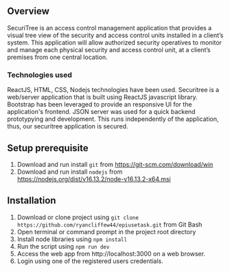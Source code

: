## Overview
SecuriTree is an access control management application that provides a visual tree view of the security and access control units installed in a client’s system. 
This application will allow authorized security operatives to monitor and manage each physical security and access control unit, at a client’s premises from one central location.

### Technologies used
ReactJS, HTML, CSS, Nodejs technologies have been used. 
Securitree is a web/server application that is built using ReactJS javascript library. 
Bootstrap has been leveraged to provide an responsive UI for the application's frontend.
JSON server was used for a quick backend prototypying and development. This runs independently of the application, thus, our securitree application is secured. 

## Setup prerequisite
1. Download and run install `git` from https://git-scm.com/download/win
2. Download and run install `nodejs` from https://nodejs.org/dist/v16.13.2/node-v16.13.2-x64.msi
## Installation

1. Download or clone project using `git clone https://github.com/ryancliffew44/epiusetask.git` from Git Bash 
2. Open terminal or command prompt in the project root directory
3. Install node libraries using `npm install`
4. Run the script using `npm run dev`
5. Access the web app from http://localhost:3000 on a web browser.
6. Login using one of the registered users credentials.

